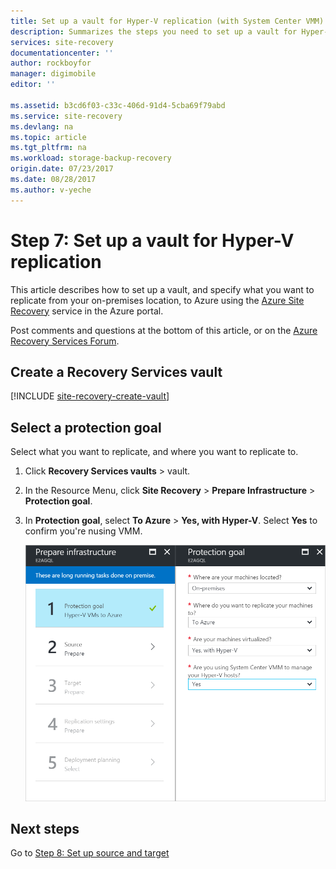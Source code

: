 ```yaml
---
title: Set up a vault for Hyper-V replication (with System Center VMM) to Azure using Azure Site Recovery | Azure
description: Summarizes the steps you need to set up a vault for Hyper-V replication (with VMM) to Azure using Azure Site Recovery
services: site-recovery
documentationcenter: ''
author: rockboyfor
manager: digimobile
editor: ''

ms.assetid: b3cd6f03-c33c-406d-91d4-5cba69f79abd
ms.service: site-recovery
ms.devlang: na
ms.topic: article
ms.tgt_pltfrm: na
ms.workload: storage-backup-recovery
origin.date: 07/23/2017
ms.date: 08/28/2017
ms.author: v-yeche
---
```


# Step 7: Set up a vault for Hyper-V replication

This article describes how to set up a vault, and specify what you want to replicate from your on-premises location, to Azure using the [Azure Site Recovery](site-recovery-overview.md) service in the Azure portal.

Post comments and questions at the bottom of this article, or on the [Azure Recovery Services Forum](https://social.msdn.microsoft.com/Forums/en-US/home?forum=hypervrecovmgr).

## Create a Recovery Services vault

[!INCLUDE [site-recovery-create-vault](../../includes/site-recovery-create-vault.md)]

## Select a protection goal

Select what you want to replicate, and where you want to replicate to.

1. Click **Recovery Services vaults** > vault.
2. In the Resource Menu, click **Site Recovery** > **Prepare Infrastructure** > **Protection goal**.
3. In **Protection goal**, select **To Azure** > **Yes, with Hyper-V**. Select **Yes** to confirm you're nusing VMM. 

     ![Choose goals](./media/vmm-to-azure-walkthrough-create-vault/choose-goals.png)

## Next steps

Go to [Step 8: Set up source and target](vmm-to-azure-walkthrough-source-target.md)

<!--Update_Description: new articles on site recovery vmm to azure to create vaults-->
